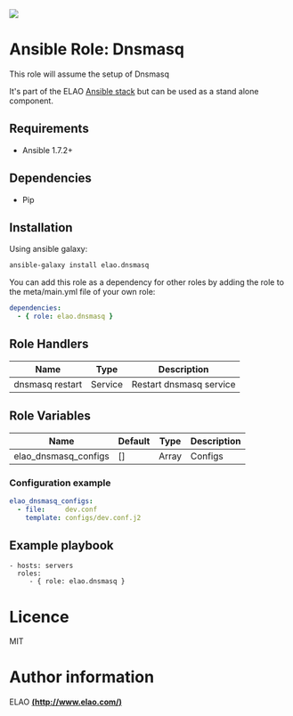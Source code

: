 <img src="http://www.elao.com/images/corpo/logo_red_small.png"/>

# Ansible Role: Dnsmasq

This role will assume the setup of Dnsmasq

It's part of the ELAO [Ansible stack](http://ansible.elao.com) but can be used as a stand alone component.

## Requirements

- Ansible 1.7.2+

## Dependencies

- Pip

## Installation

Using ansible galaxy:

```bash
ansible-galaxy install elao.dnsmasq
```
You can add this role as a dependency for other roles by adding the role to the meta/main.yml file of your own role:

```yaml
dependencies:
  - { role: elao.dnsmasq }
```

## Role Handlers

|Name|Type|Description|
|----|----|-----------|
|dnsmasq restart|Service|Restart dnsmasq service

## Role Variables

|Name|Default|Type|Description|
|----|-------|----|-----------|
|elao_dnsmasq_configs|[]|Array|Configs

### Configuration example

```yaml
elao_dnsmasq_configs:
  - file:     dev.conf
    template: configs/dev.conf.j2
```

## Example playbook

    - hosts: servers
      roles:
         - { role: elao.dnsmasq }

# Licence

MIT

# Author information

ELAO [**(http://www.elao.com/)**](http://www.elao.com)
